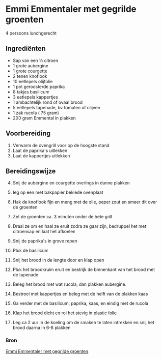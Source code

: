 # Emmi Emmentaler met gegrilde groenten

4 persoons lunchgerecht

## Ingrediënten

- Sap van een ½ citroen
- 1 grote aubergine
- 1 grote courgette
- 2 tenen knoflook
- 10 eetlepels olijfolie
- 1 pot geroosterde paprika
- 8 takjes basilicum
- 3 eetlepels kappertjes
- 1 ambachtelijk rond of ovaal brood
- 5 eetlepels tapenade, bv tomaten of olijven
- 1 zak rucola ( 75 gram)
- 200 gram Emmental in plakken

## Voorbereiding

1. Verwarm de ovengrill voor op de hoogste stand
2. Laat de paprika's uitlekken
3. Laat de kappertjes uitlekken

## Bereidingswijze

4. Snij de aubergine en courgette overlngs in dunne plakken
5. leg op een met bakpapier beklede ovenplaat
6. Hak de knoflook fijn en meng met de olie, peper zout en smeer dit over de groenten
7. Zet de groenten ca. 3 minuten onder de hete grill
8. Draai ze om en haal ze eruit zodra ze gaar zijn, bedruppel het met citroensap en laat het afkoelen

9.  Snij de paprika's in grove repen
10. Pluk de basilicum
11. Snij het brood in de lengte door en klap open
12. Pluk het broodkruim eruit en bestrijk de binnenkant van het brood met de tapenade

13. Beleg het brood met wat rucola, dan plakken aubergine.
14. Bestrooi met kappertjes en beleg met de helft van de plakken kaas
15. Ga verder met de basilicum, paprika, kaas, en eindig met de rucola
16. Klap het brood dicht en rol het stevig in plastic folie
17. Leg ca 2 uur in de koeling om de smaken te laten intrekken en snij het brood daarna in 6-8 plakken

### Bron

[Emmi Emmentaler met gegrilde groenten](https://www.kaas.nl/nl/d/gevuld-brood-met-emmi-emmentaler-en-gegrilde-groenten/)